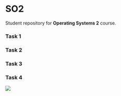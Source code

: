# SO2

Student repository for **Operating Systems 2** course.

### Task 1

### Task 2

### Task 3

### Task 4



![](https://cdn.discordapp.com/attachments/1071914685416341654/1084238637920698519/i8wiq9ddhrx71.png)
